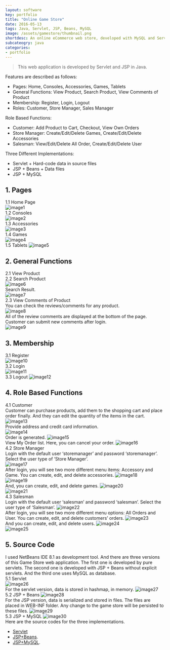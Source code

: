 ```yaml
---
layout: software
key: portfolio
title: "Online Game Store"
date: 2016-05-13
tags: Java, Servlet, JSP, Beans, MySQL
image: /assets/gamestore/thumbnail.png
shortdesc: An online eCommerce web store, developed with MySQL and Servlet/JSP in Java.
subcateogry: java
categories:
- portfolio
---
```



> This web application is developed by Servlet and JSP in Java.

Features are described as follows:  

* Pages: Home, Consoles, Accessories, Games, Tablets
* General Functions: View Product, Search Product, View Comments of Product
* Membership: Register, Login, Logout
* Roles: Customer, Store Manager, Sales Manager

Role Based Functions:

* Customer: Add Product to Cart, Checkout, View Own Orders
* Store Manager: Create/Edit/Delete Games, Create/Edit/Delete Accessories
* Salesman: View/Edit/Delete All Order, Create/Edit/Delete User

Three Different Implementations:

* Servlet + Hard-code data in source files
* JSP + Beans + Data files
* JSP + MySQL

## 1. Pages  
1.1 Home Page  
![image1](/assets/gamestore/image1.png)  
1.2 Consoles  
![image2](/assets/gamestore/image2.png)  
1.3 Accessories  
![image3](/assets/gamestore/image3.png)  
1.4 Games  
![image4](/assets/gamestore/image4.png)  
1.5 Tablets
![image5](/assets/gamestore/image5.png)  

## 2. General Functions  
2.1 View Product  
2.2 Search Product  
![image6](/assets/gamestore/image6.png)  
Search Result.  
![image7](/assets/gamestore/image7.png)  
2.3 View Comments of Product  
You can check the reviews/comments for any product.  
![image8](/assets/gamestore/image8.png)  
All of the review comments are displayed at the bottom of the page. Customer can submit new comments after login.  
![image9](/assets/gamestore/image9.png)  

## 3. Membership
3.1 Register  
![image10](/assets/gamestore/image10.png)  
3.2 Login  
![image11](/assets/gamestore/image11.png)  
3.3 Logout
![image12](/assets/gamestore/image12.png)  

## 4. Role Based Functions  
4.1 Customer  
Customer can purchase products, add them to the shopping cart and place order finally. And they can edit the quantity of the items in the cart.  
![image13](/assets/gamestore/image13.png)  
Provide address and credit card information.  
![image14](/assets/gamestore/image14.png)  
Order is generated.
![image15](/assets/gamestore/image15.png)  
View My Order list. Here, you can cancel your order.
![image16](/assets/gamestore/image16.png)  
4.2 Store Manager  
Login with the default user ‘storemanager’ and password ‘storemanager’. Select the user type of ‘Store Manager’.  
![image17](/assets/gamestore/image17.png)  
After login, you will see two more different menu items: Accessory and Game.
You can create, edit, and delete accessories.
![image18](/assets/gamestore/image18.png)  
![image19](/assets/gamestore/image19.png)  
And, you can create, edit, and delete games.
![image20](/assets/gamestore/image20.png)  
![image21](/assets/gamestore/image21.png)  
4.3 Salesman  
Login with the default user ‘salesman’ and password ‘salesman’. Select the user type of ‘Salesman’.
![image22](/assets/gamestore/image22.png)  
After login, you will see two more different menu options: All Orders and User.
You can create, edit, and delete customers’ orders.
![image23](/assets/gamestore/image23.png)  
And you can create, edit, and delete users.
![image24](/assets/gamestore/image24.png)  
![image25](/assets/gamestore/image25.png)  

## 5. Source Code  
I used NetBeans IDE 8.1 as development tool. And there are three versions of this Game Store web application. The first one is developed by pure servlets. The second one is developed with JSP + Beans without explicit servlets. And the third one uses MySQL as database.  
5.1 Servlet  
![image26](/assets/gamestore/image26.png)  
For the servlet version, data is stored in hashmap, in memory.
![image27](/assets/gamestore/image27.png)  
5.2 JSP + Beans
![image28](/assets/gamestore/image28.png)  
For the JSP version, data is serialized and stored in files. The files are placed in WEB-INF folder. Any change to the game store will be persisted to these files.
![image29](/assets/gamestore/image29.png)  
5.3 JSP + MySQL
![image30](/assets/gamestore/image30.png)  
Here are the source codes for the three implementations.  

* [Servlet](https://github.com/jojozhuang/Course/tree/master/SE452/Homework2/hw2)
* [JSP+Beans](https://github.com/jojozhuang/Course/tree/master/SE452/Homework3/hw3).
* [JSP+MySQL](https://github.com/jojozhuang/Course/tree/master/SE452/Homework4/hw4).
